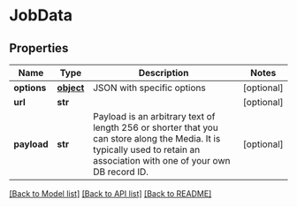 # JobData

## Properties
Name | Type | Description | Notes
------------ | ------------- | ------------- | -------------
**options** | [**object**](.md) | JSON with specific options | [optional] 
**url** | **str** |  | [optional] 
**payload** | **str** | Payload is an arbitrary text of length 256 or shorter that you can store along the Media. It is typically used to retain an association with one of your own DB record ID. | [optional] 

[[Back to Model list]](../README.md#documentation-for-models) [[Back to API list]](../README.md#documentation-for-api-endpoints) [[Back to README]](../README.md)


